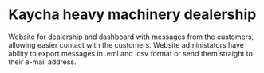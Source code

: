 # Kaycha heavy machinery dealership
Website for dealership and dashboard with messages from the customers, allowing easier contact with the customers.
Website administators have ability to export messages in .eml and .csv format or send them straight to their e-mail address.
